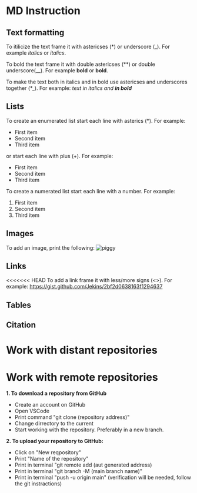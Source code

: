 # MD Instruction
## Text formatting
To itilicize the text frame it with astericses (*) or underscore (_). For example *italics* or _italics_.

To bold the text frame it with double astericses (**) or double underscore(__). For example **bold** or __bold__.

To make the text both in italics and in bold use astericses and underscores together (*_). For example:
*text in italics and __in bold__*

## Lists
To create an enumerated list start each line with asterics (*). For example:
* First item
* Second item
* Third item

or start each line with plus (+). For example:
+ First item
+ Second item
+ Third item

To create a numerated list start each line with a number. For example:
1. First item
2. Second item
3. Third item

## Images
To add an image, print the following:
![piggy](guinea_pig.jpeg)

## Links
<<<<<<< HEAD
To add a link frame it with less/more signs (<>). For example:
<https://gist.github.com/Jekins/2bf2d0638163f1294637>

## Tables
## Citation

# Work with distant repositories

# Work with remote repositories

**1. To download a repository from GitHub**
+ Create an account on GitHub
+ Open VSCode
+ Print command "git clone (repository address)"
+ Change dirrectory to the current
+ Start working with the repository. Preferably in a new branch.

**2. To upload your repository to GitHub:**
+ Click on "New reqpository"
+ Print "Name of the repository"
+ Print in terminal "git remote add (aut generated address)
+ Print in terminal "git branch -M (main branch name)"
+ Print in terminal "push -u origin main" (verification will be needed, follow the git instractions)

